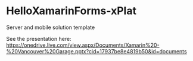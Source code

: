 # HelloXamarinForms-xPlat
Server and mobile solution template

See the presentation here:
https://onedrive.live.com/view.aspx/Documents/Xamarin%20-%20Vancouver%20Garage.pptx?cid=17937be8e4819b50&id=documents
